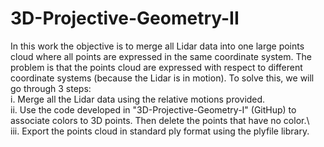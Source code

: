 # 3D-Projective-Geometry-II
In this work the objective is to merge all Lidar data into one large points cloud where all points are expressed in the same coordinate system. The problem is that the points cloud are expressed with respect to different coordinate systems (because the Lidar is in motion). To solve this, we will go through 3 steps: \
i.    Merge all the Lidar data using the relative motions provided.\
ii.   Use the code developed in "3D-Projective-Geometry-I" (GitHup) to associate colors to 3D points. Then delete the points that have no color.\      
iii.  Export the points cloud in standard ply format using the plyfile library.

